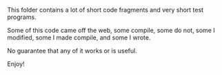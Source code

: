 This folder contains a lot of short code fragments and very short test programs.

Some of this code came off the web, some compile, some do not, some I modified, some I made compile, and some I wrote.

No guarantee that any of it works or is useful.

Enjoy!
